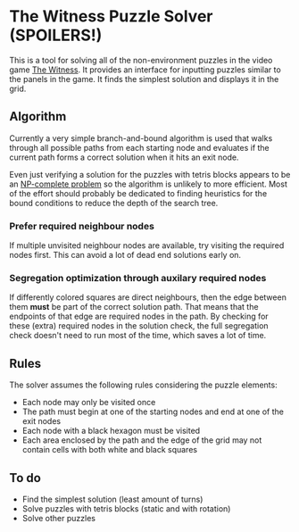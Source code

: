 The Witness Puzzle Solver (SPOILERS!)
=====================================

This is a tool for solving all of the non-environment puzzles in the video game
[The Witness](http://store.steampowered.com/app/210970/). It provides an
interface for inputting puzzles similar to the panels in the game. It finds the
simplest solution and displays it in the grid.

Algorithm
---------

Currently a very simple branch-and-bound algorithm is used that walks through
all possible paths from each starting node and evaluates if the current path
forms a correct solution when it hits an exit node.

Even just verifying a solution for the puzzles with tetris blocks appears to be
an [NP-complete problem](https://en.wikipedia.org/wiki/Tetris#Computational_complexity)
so the algorithm is unlikely to more efficient. Most of the effort should
probably be dedicated to finding heuristics for the bound conditions to reduce
the depth of the search tree.

### Prefer required neighbour nodes

If multiple unvisited neighbour nodes are available, try visiting the required
nodes first. This can avoid a lot of dead end solutions early on.

### Segregation optimization through auxilary required nodes

If differently colored squares are direct neighbours, then the edge between them
**must** be part of the correct solution path. That means that the endpoints of
that edge are required nodes in the path. By checking for these (extra) required
nodes in the solution check, the full segregation check doesn't need to run most
of the time, which saves a lot of time.

Rules
-----

The solver assumes the following rules considering the puzzle elements:

- Each node may only be visited once
- The path must begin at one of the starting nodes and end at one of the exit
nodes
- Each node with a black hexagon must be visited
- Each area enclosed by the path and the edge of the grid may not contain cells
with both white and black squares

To do
-----

- Find the simplest solution (least amount of turns)
- Solve puzzles with tetris blocks (static and with rotation)
- Solve other puzzles